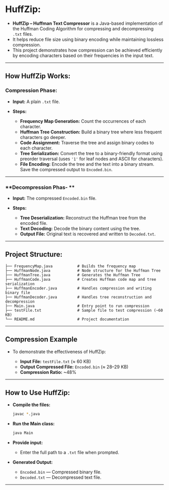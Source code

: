 # **HuffZip:**

- **HuffZip – Huffman Text Compressor** is a Java-based implementation of the Huffman Coding Algorithm for compressing and decompressing `.txt` files. 
- It helps reduce file size using binary encoding while maintaining lossless compression.
- This project demonstrates how compression can be achieved efficiently by encoding characters based on their frequencies in the input text.

---

## **How HuffZip Works:**

### **Compression Phase:**

- **Input:** A plain `.txt` file.
- **Steps:**

    - **Frequency Map Generation:** Count the occurrences of each character.
    - **Huffman Tree Construction:** Build a binary tree where less frequent characters go deeper.
    - **Code Assignment:** Traverse the tree and assign binary codes to each character.
    - **Tree Serialization:** Convert the tree to a binary-friendly format using preorder traversal (uses `'1'` for leaf nodes and ASCII for characters).
    - **File Encoding:**
        Encode the tree and the text into a binary stream.
        Save the compressed output to `Encoded.bin`.

---

### **Decompression Phas- **

- **Input:** The compressed `Encoded.bin` file.
- **Steps:**

  - **Tree Deserialization:** Reconstruct the Huffman tree from the encoded file.
  - **Text Decoding:** Decode the binary content using the tree.
  - **Output File:** Original text is recovered and written to `Decoded.txt`.

---

## **Project Structure:**

```
├── FrequencyMap.java           # Builds the frequency map
├── HuffmanNode.java            # Node structure for the Huffman Tree
├── HuffmanTree.java            # Generates the Huffman Tree
├── HuffmanCode.java            # Creates Huffman code map and tree serialization
├── HuffmanEncoder.java         # Handles compression and writing binary file
├── HuffmanDecoder.java         # Handles tree reconstruction and decompression
├── Main.java                   # Entry point to run compression
├── testFile.txt                # Sample file to test compression (~60 KB)
└── README.md                   # Project documentation
```

---

## **Compression Example**

- To demonstrate the effectiveness of HuffZip:

    - **Input File:** `testFile.txt` (≈ 60 KB)
    - **Output Compressed File:** `Encoded.bin` (≈ 28–29 KB)
    - **Compression Ratio:** \~48%

---

## **How to Use HuffZip:**

- **Compile the files:**

   ```bash
   javac *.java
   ```

- **Run the Main class:**

   ```bash
   java Main
   ```

- **Provide input:**

   * Enter the full path to a `.txt` file when prompted.

- **Generated Output:**

   - `Encoded.bin` — Compressed binary file.
   - `Decoded.txt` — Decompressed text file.

---